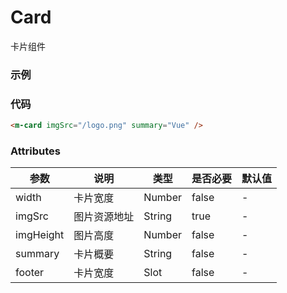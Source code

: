 # Card
卡片组件

### 示例
<m-card imgSrc="/logo.png" summary="Vue" />

### 代码
```html
<m-card imgSrc="/logo.png" summary="Vue" />
```

### Attributes
| 参数 | 说明 | 类型 | 是否必要 | 默认值 |
| --- | --- | --- | --- | --- |
| width     | 卡片宽度    | Number | false | - |
| imgSrc    | 图片资源地址 | String | true  | - |
| imgHeight | 图片高度    | Number | false | - |
| summary   | 卡片概要    | String | false | - |
| footer    | 卡片宽度    | Slot   | false | - |

